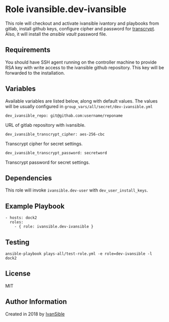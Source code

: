 # Role ivansible.dev-ivansible

This role will checkout and activate ivansible ivantory and playbooks
from gitlab, install github keys, configure cipher and password for
[transcrypt](https://github.com/elasticdog/transcrypt).
Also, it will install the _ansible vault_ password file.


## Requirements

You should have SSH agent running on the controller machine
to provide RSA key with write access to the ivansible github
repository. This key will be forwarded to the installation.


## Variables

Available variables are listed below, along with default values.
The values will be usually configured in
`group_vars/all/secret/dev-ivansible.yml`

    dev_ivansible_repo: git@githab.com:username/reponame

URL of gitlab repository with ivansible.

    dev_ivansible_transcrypt_cipher: aes-256-cbc

Transcrypt cipher for secret settings.

    dev_ivansible_transcrypt_password: secretword

Transcrypt password for secret settings.


## Dependencies

This role will invoke `ivansible.dev-user` with `dev_user_install_keys`.


## Example Playbook

    - hosts: dock2
      roles:
        - { role: ivansible.dev-ivansible }


## Testing

    ansible-playbook plays-all/test-role.yml -e role=dev-ivansible -l dock2


## License

MIT


## Author Information

Created in 2018 by [IvanSible](https://github.com/ivansible)
